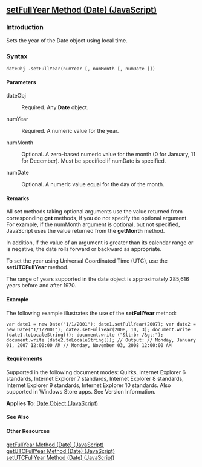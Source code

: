 ## [setFullYear Method (Date) (JavaScript)](setFullYear-Method__Date.html)

### Introduction 

 Sets the year of the Date object using local time.

### Syntax 

```
dateObj .setFullYear(numYear [, numMonth [, numDate ]])
```

#### Parameters 

<div id="sectionSection0" class="section" name="collapseableSection" style="" expanded="true">
  <dl class="authored">
    <dt>
      <span class="parameter" sdata="paramReference" xmlns:util="util">dateObj</span>
    </dt>
    <dd>
      <p xmlns:util="util">
        Required. Any <b>Date</b> object.
      </p>
    </dd>
    <dt>
      <span class="parameter" sdata="paramReference" xmlns:util="util">numYear</span>
    </dt>
    <dd>
      <p xmlns:util="util">
        Required. A numeric value for the year.
      </p>
    </dd>
    <dt>
      <span class="parameter" sdata="paramReference" xmlns:util="util">numMonth</span>
    </dt>
    <dd>
      <p xmlns:util="util">
        Optional. A zero-based numeric value for the month (0 for January, 11 for December). Must be specified if <span class="parameter" sdata="paramReference">numDate</span> is specified.
      </p>
    </dd>
    <dt>
      <span class="parameter" sdata="paramReference" xmlns:util="util">numDate</span>
    </dt>
    <dd>
      <p xmlns:util="util">
        Optional. A numeric value equal for the day of the month.
      </p>
    </dd>
  </dl>
</div>

#### Remarks 

<div id="languageReferenceRemarksSection" class="section" name="collapseableSection" style="">
  <p xmlns:util="util">
    All <b>set</b> methods taking optional arguments use the value returned from corresponding <b>get</b> methods, if you do not specify the optional argument. For example, if the <span class=
    "parameter" sdata="paramReference">numMonth</span> argument is optional, but not specified, JavaScript uses the value returned from the <b>getMonth</b> method.
  </p>
  <p xmlns:util="util">
    In addition, if the value of an argument is greater than its calendar range or is negative, the date rolls forward or backward as appropriate.
  </p>
  <p xmlns:util="util">
    To set the year using Universal Coordinated Time (UTC), use the <b>setUTCFullYear</b> method.
  </p>
  <p xmlns:util="util">
    The range of years supported in the date object is approximately 285,616 years before and after 1970.
  </p>
</div>

#### Example 

<p xmlns:util="util">
  The following example illustrates the use of the <b>setFullYear</b> method:
</p>

```
var date1 = new Date("1/1/2001"); date1.setFullYear(2007); var date2 = new Date("1/1/2001"); date2.setFullYear(2008, 10, 3); document.write (date1.toLocaleString()); document.write ("&lt;br /&gt;");
document.write (date2.toLocaleString()); // Output: // Monday, January 01, 2007 12:00:00 AM // Monday, November 03, 2008 12:00:00 AM
```

#### Requirements 

<div id="requirementsTitleSection" class="section" name="collapseableSection" style="">
  <p xmlns:util="util"></p>
  <p>
    Supported in the following document modes: Quirks, Internet Explorer 6 standards, Internet Explorer 7 standards, Internet Explorer 8 standards, Internet Explorer 9 standards, Internet Explorer 10
    standards. Also supported in Windows Store apps. See Version Information.
  </p>
  <p xmlns:util="util">
    <b>Applies To</b>: <span sdata="link"><a href="ce2202bb-7ec9-4f5a-bf48-3a04feff283e.htm">Date Object (JavaScript)</a></span>
  </p>
</div>

#### See Also 

<div id="seeAlsoSection" class="section" name="collapseableSection" style="">
  <h4 class="subHeading">
    Other Resources
  </h4>
  <div class="seeAlsoStyle">
    <span sdata="link" xmlns:util="util"><a href="f9ec1262-02e9-4791-90b5-48f33b1dc4bc.htm">getFullYear Method (Date) (JavaScript)</a></span>
  </div>
  <div class="seeAlsoStyle">
    <span sdata="link" xmlns:util="util"><a href="f11e5363-ef8a-48dd-9d56-4ee7290c7c48.htm">getUTCFullYear Method (Date) (JavaScript)</a></span>
  </div>
  <div class="seeAlsoStyle">
    <span sdata="link" xmlns:util="util"><a href="e6c51b49-0149-4f9a-aa74-c73c0306f98e.htm">setUTCFullYear Method (Date) (JavaScript)</a></span>
  </div>
</div>

